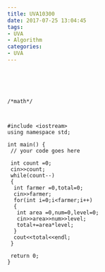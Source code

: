 ```yaml
---
title: UVA10300
date: 2017-07-25 13:04:45
tags:
- UVA
- Algorithm
categories:
- UVA
---
```




 <br /> <br /> <br />

<!-- more -->


	/*math*/



	#include <iostream>
	using namespace std;

	int main() {
	 // your code goes here

	 int count =0;
	 cin>>count;
	 while(count--)
	 {
	  int farmer =0,total=0;
	  cin>>farmer;
	  for(int i=0;i<farmer;i++)
	  {
	   int area =0,num=0,level=0;
	   cin>>area>>num>>level;
	   total+=area*level;
	  }
	  cout<<total<<endl;
	 }

	 return 0;
	}
</br>
